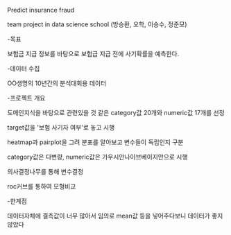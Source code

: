 Predict insurance fraud

team project in data science school (방승환, 오학, 이승수, 정준모)

-목표

보험금 지급 정보를 바탕으로 보험급 지급 전에 사기확률을 예측한다.

-데이터 수집

OO생명의 10년간의 분석대회용 데이터

-프로젝트 개요

도메인지식을 바탕으로 관련있을 것 같은 category값 20개와 numeric값 17개를 선정

target값을 '보험 사기자 여부'로 놓고 시행

heatmap과 pairplot을 그려 분포를 알아보고 변수들이 독립인지 구분

category값은 다변량, numeric값은 가우시안나이브베이지안으로 시행

의사결정나무를 통해 변수결정

roc커브를 통하여 모형비교

-한계점

데이터자체에 결측값이 너무 많아서 임의로 mean값 등을 넣어주다보니 데이터가 좋지 않았다
